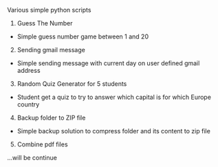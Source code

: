 Various simple python scripts

1. Guess The Number
- Simple guess number game between 1 and 20
2. Sending gmail message
- Simple sending message with current day on user defined gmail address
3. Random Quiz Generator for 5 students
- Student get a quiz to try to answer which capital is for which Europe country
4. Backup folder to ZIP file
- Simple backup solution to compress folder and its content to zip file
5. Combine pdf files


...will be continue
